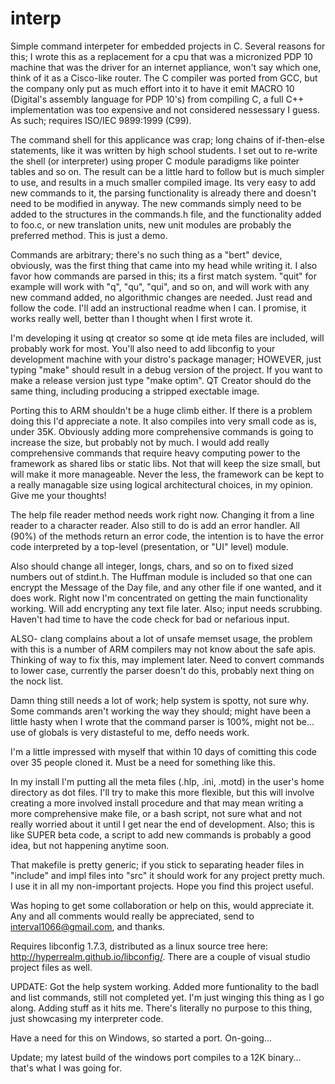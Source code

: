 # interp
Simple command interpeter for embedded projects in C. Several reasons for this; I wrote this as a replacement for a cpu that was a micronized PDP 10 machine that was the driver for an internet appliance, won't say which one, think of it as a Cisco-like router. The C compiler was ported from GCC, but the company only put as much effort into it to have it emit MACRO 10 (Digital's assembly language for PDP 10's) from compiling C, a full C++ implementation was too expensive and not considered nessessary I guess. As such; requires ISO/IEC 9899:1999 (C99).

The command shell for this applicance was crap; long chains of if-then-else statements, like it was written by high school students. I set out to re-write the shell (or interpreter) using proper C module paradigms like pointer tables and so on. The result can be a little hard to follow but is much simpler to use, and results in a much smaller compiled image. Its very easy to add new commands to it, the parsing functionality is already there and doesn't need to be modified in anyway. The new commands simply need to be added to the structures in the commands.h file, and the functionality added to foo.c, or new translation units, new unit modules are probably the preferred method. This is just a demo.

Commands are arbitrary; there's no such thing as a "bert" device, obviously, was the first thing that came into my head while writing it. I also favor how commands are parsed in this; its a first match system. "quit" for example will work with "q", "qu", "qui", and so on, and will work with any new command added, no algorithmic changes are needed. Just read and follow the code. I'll add an instructional readme when I can. I promise, it works really well, better than I thought when I first wrote it.

I'm developing it using qt creator so some qt ide meta files are included, will probably work for most. You'll also need to add libconfig to your development machine with your distro's package manager; HOWEVER, just typing "make" should result in a debug version of the project. If you want to make a release version just type "make optim". QT Creator should do the same thing, including producing a stripped exectable image.

Porting this to ARM shouldn't be a huge climb either. If there is a problem doing this I'd appreciate a note. It also compiles into very small code as is, under 35K. Obviously adding more comprehensive commands is going to increase the size, but probably not by much. I would add really comprehensive commands that require heavy computing power to the framework as shared libs or static libs. Not that will keep the size small, but will make it more manageable. Never the less, the framework can be kept to a really managable size using logical architectural choices, in my opinion. Give me your thoughts!

The help file reader method needs work right now. Changing it from a line reader to a character reader. Also still to do is add an error handler. All (90%) of the methods return an error code, the intention is to have the error code interpreted by a top-level (presentation, or "UI" level) module.

Also should change all integer, longs, chars, and so on to fixed sized numbers out of stdint.h. The Huffman module is included so that one can encrypt the Message of the Day file, and any other file if one wanted, and it does work. Right now I'm concentrated on getting the main functionality working. Will add encrypting any text file later. Also; input needs scrubbing. Haven't had time to have the code check for bad or nefarious input.

ALSO- clang complains about a lot of unsafe memset usage, the problem with this is a number of ARM compilers may not know about
the safe apis. Thinking of way to fix this, may implement later. Need to convert commands to lower case, currently the parser doesn't do this, probably
next thing on the nock list.

Damn thing still needs a lot of work; help system is spotty, not sure why. Some commands aren't working the way they should;
might have been a little hasty when I wrote that the command parser is 100%, might not be... use of globals is very distasteful
to me, deffo needs work.

I'm a little impressed with myself that within 10 days of comitting this code over 35 people cloned it. Must be a need for something like this.

In my install I'm putting all the meta files (.hlp, .ini, .motd) in the user's home directory as dot files. I'll try to make this more flexible, but this will involve creating a more involved install procedure and that may mean writing a more comprehensive make file, or a bash script, not sure what and not really worried about it until I get near the end of development. Also; this is like SUPER beta code, a script to add new commands is probably a good idea, but not happening anytime soon.

That makefile is pretty generic; if you stick to separating header files in "include" and impl files into "src" it should work for any project pretty much. I use it in all my non-important projects. Hope you find this project useful.

Was hoping to get some collaboration or help on this, would appreciate it. Any and all comments would really be appreciated, send to interval1066@gmail.com, and thanks.

Requires libconfig  1.7.3, distributed as a linux source tree here: http://hyperrealm.github.io/libconfig/. There are a couple of visual studio project files as well.

UPDATE: Got the help system working. Added more funtionality to the badl and list commands, still not completed yet.
I'm just winging this thing as I go along. Adding stuff as it hits me. There's literally no purpose to this thing, just showcasing my interpreter code.

Have a need for this on Windows, so started a port. On-going...

Update; my latest build of the windows port compiles to a 12K binary... that's what I was going for.
